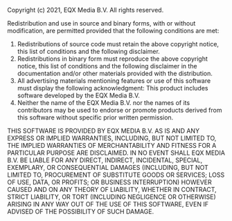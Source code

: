 Copyright (c) 2021, EQX Media B.V.
All rights reserved.

Redistribution and use in source and binary forms, with or without
modification, are permitted provided that the following conditions are met:
1. Redistributions of source code must retain the above copyright
   notice, this list of conditions and the following disclaimer.
2. Redistributions in binary form must reproduce the above copyright
   notice, this list of conditions and the following disclaimer in the
   documentation and/or other materials provided with the distribution.
3. All advertising materials mentioning features or use of this software
   must display the following acknowledgment:
   This product includes software developed by the EQX Media B.V.
4. Neither the name of the EQX Media B.V. nor the
   names of its contributors may be used to endorse or promote products
   derived from this software without specific prior written permission.

THIS SOFTWARE IS PROVIDED BY EQX MEDIA B.V. AS IS AND ANY
EXPRESS OR IMPLIED WARRANTIES, INCLUDING, BUT NOT LIMITED TO, THE IMPLIED
WARRANTIES OF MERCHANTABILITY AND FITNESS FOR A PARTICULAR PURPOSE ARE
DISCLAIMED. IN NO EVENT SHALL EQX MEDIA B.V. BE LIABLE FOR ANY
DIRECT, INDIRECT, INCIDENTAL, SPECIAL, EXEMPLARY, OR CONSEQUENTIAL DAMAGES
(INCLUDING, BUT NOT LIMITED TO, PROCUREMENT OF SUBSTITUTE GOODS OR SERVICES;
LOSS OF USE, DATA, OR PROFITS; OR BUSINESS INTERRUPTION) HOWEVER CAUSED AND
ON ANY THEORY OF LIABILITY, WHETHER IN CONTRACT, STRICT LIABILITY, OR TORT
(INCLUDING NEGLIGENCE OR OTHERWISE) ARISING IN ANY WAY OUT OF THE USE OF THIS
SOFTWARE, EVEN IF ADVISED OF THE POSSIBILITY OF SUCH DAMAGE.